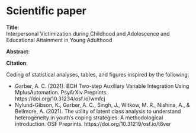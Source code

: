 <h1 class="larger"><b>Scientific paper</b></h1>

<b>Title</b>: 
<br>
Interpersonal Victimization during Childhood and Adolescence and Educational Attainment in Young Adulthood

<b>Abstract</b>:

<b>Citation</b>:

Coding of statistical analyses, tables, and figures inspired by the following:
<ul>
<li>Garber, A. C. (2021). BCH Two-step Auxiliary Variable Integration Using MplusAutomation. PsyArXiv Preprints. https://doi.org/10.31234/osf.io/wmfcj</li>
<li>Nylund-Gibson, K., Garber, A. C., Singh, J., Witkow, M. R., Nishina, A., & Bellmore, A. (2021). The utility of latent class analysis to understand heterogeneity in youth’s coping strategies: A methodological introduction. OSF Preprints. https://doi.org/10.31219/osf.io/t8ver</li>
</ul>
